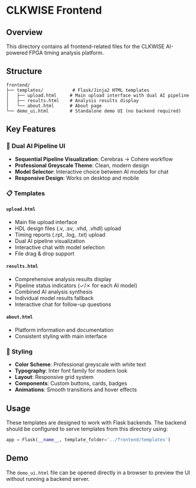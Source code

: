 # CLKWISE Frontend

## Overview
This directory contains all frontend-related files for the CLKWISE AI-powered FPGA timing analysis platform.

## Structure
```
frontend/
├── templates/           # Flask/Jinja2 HTML templates
│   ├── upload.html     # Main upload interface with dual AI pipeline
│   ├── results.html    # Analysis results display
│   └── about.html      # About page
└── demo_ui.html        # Standalone demo UI (no backend required)
```

## Key Features

### 🎨 **Dual AI Pipeline UI**
- **Sequential Pipeline Visualization**: Cerebras → Cohere workflow
- **Professional Greyscale Theme**: Clean, modern design
- **Model Selector**: Interactive choice between AI models for chat
- **Responsive Design**: Works on desktop and mobile

### 📋 **Templates**

#### `upload.html`
- Main file upload interface
- HDL design files (.v, .sv, .vhd, .vhdl) upload
- Timing reports (.rpt, .log, .txt) upload  
- Dual AI pipeline visualization
- Interactive chat with model selection
- File drag & drop support

#### `results.html`
- Comprehensive analysis results display
- Pipeline status indicators (✓/✗ for each AI model)
- Combined AI analysis synthesis
- Individual model results fallback
- Interactive chat for follow-up questions

#### `about.html`
- Platform information and documentation
- Consistent styling with main interface

### 🎯 **Styling**
- **Color Scheme**: Professional greyscale with white text
- **Typography**: Inter font family for modern look
- **Layout**: Responsive grid system
- **Components**: Custom buttons, cards, badges
- **Animations**: Smooth transitions and hover effects

## Usage
These templates are designed to work with Flask backends. The backend should be configured to serve templates from this directory using:

```python
app = Flask(__name__, template_folder='../frontend/templates')
```

## Demo
The `demo_ui.html` file can be opened directly in a browser to preview the UI without running a backend server.